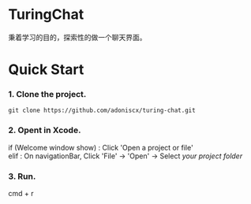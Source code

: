 # TuringChat

秉着学习的目的，探索性的做一个聊天界面。

# Quick Start

### 1. Clone the project.
```
git clone https://github.com/adoniscx/turing-chat.git
```

### 2. Opent in Xcode.
if (Welcome window show) : Click 'Open a project or file'  
elif : On navigationBar, Click 'File' -> 'Open' -> Select *your project folder*

### 3. Run.
cmd + r


